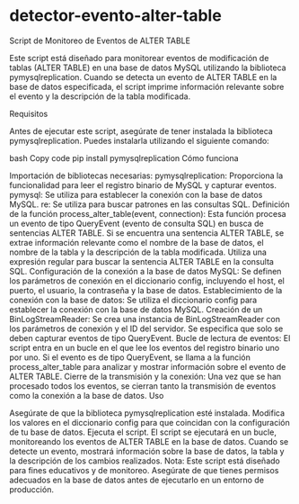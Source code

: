 # detector-evento-alter-table

Script de Monitoreo de Eventos de ALTER TABLE

Este script está diseñado para monitorear eventos de modificación de tablas (ALTER TABLE) en una base de datos MySQL utilizando la biblioteca pymysqlreplication. Cuando se detecta un evento de ALTER TABLE en la base de datos especificada, el script imprime información relevante sobre el evento y la descripción de la tabla modificada.

Requisitos

Antes de ejecutar este script, asegúrate de tener instalada la biblioteca pymysqlreplication. Puedes instalarla utilizando el siguiente comando:

bash
Copy code
pip install pymysqlreplication
Cómo funciona

Importación de bibliotecas necesarias:
pymysqlreplication: Proporciona la funcionalidad para leer el registro binario de MySQL y capturar eventos.
pymysql: Se utiliza para establecer la conexión con la base de datos MySQL.
re: Se utiliza para buscar patrones en las consultas SQL.
Definición de la función process_alter_table(event, connection):
Esta función procesa un evento de tipo QueryEvent (evento de consulta SQL) en busca de sentencias ALTER TABLE.
Si se encuentra una sentencia ALTER TABLE, se extrae información relevante como el nombre de la base de datos, el nombre de la tabla y la descripción de la tabla modificada.
Utiliza una expresión regular para buscar la sentencia ALTER TABLE en la consulta SQL.
Configuración de la conexión a la base de datos MySQL:
Se definen los parámetros de conexión en el diccionario config, incluyendo el host, el puerto, el usuario, la contraseña y la base de datos.
Establecimiento de la conexión con la base de datos:
Se utiliza el diccionario config para establecer la conexión con la base de datos MySQL.
Creación de un BinLogStreamReader:
Se crea una instancia de BinLogStreamReader con los parámetros de conexión y el ID del servidor.
Se especifica que solo se deben capturar eventos de tipo QueryEvent.
Bucle de lectura de eventos:
El script entra en un bucle en el que lee los eventos del registro binario uno por uno.
Si el evento es de tipo QueryEvent, se llama a la función process_alter_table para analizar y mostrar información sobre el evento de ALTER TABLE.
Cierre de la transmisión y la conexión:
Una vez que se han procesado todos los eventos, se cierran tanto la transmisión de eventos como la conexión a la base de datos.
Uso

Asegúrate de que la biblioteca pymysqlreplication esté instalada.
Modifica los valores en el diccionario config para que coincidan con la configuración de tu base de datos.
Ejecuta el script.
El script se ejecutará en un bucle, monitoreando los eventos de ALTER TABLE en la base de datos. Cuando se detecte un evento, mostrará información sobre la base de datos, la tabla y la descripción de los cambios realizados.
Nota: Este script está diseñado para fines educativos y de monitoreo. Asegúrate de que tienes permisos adecuados en la base de datos antes de ejecutarlo en un entorno de producción.
